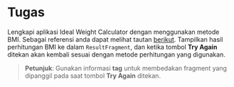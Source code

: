 # Tugas

Lengkapi aplikasi Ideal Weight Calculator dengan menggunakan metode BMI. Sebagai
referensi anda dapat melihat tautan
[berikut](http://www.bmi-calculator.net/ideal-weight-calculator/bmi-range/).
Tampilkan hasil perhitungan BMI ke dalam `ResultFragment`, dan ketika tombol
**Try Again** ditekan akan kembali sesuai dengan metode perhitungan yang
digunakan.

> **Petunjuk**: Gunakan informasi **tag** untuk membedakan fragment yang dipanggil
> pada saat tombol **Try Again** ditekan.

